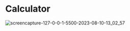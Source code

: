 # Calculator

![screencapture-127-0-0-1-5500-2023-08-10-13_02_57](https://github.com/anjanadave/Calculator/assets/138798176/bc19026a-db31-44e8-bdd2-7530d0bac28f)
